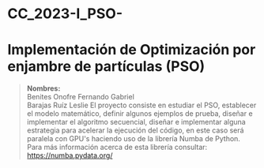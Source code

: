# CC_2023-I_PSO-
# Implementación de Optimización por enjambre de partículas (PSO)
> **Nombres:** \
 Benites Onofre Fernando Gabriel \
 Barajas Ruíz Leslie
El proyecto consiste en estudiar el PSO, establecer el modelo matemático, definir algunos ejemplos de prueba, diseñar e implementar el algoritmo secuencial, diseñar  e implementar alguna estrategia para acelerar la ejecución del código, en este caso será paralela con GPU's haciendo uso de la librería Numba de Python. Para más información acerca de esta librería consultar: https://numba.pydata.org/
